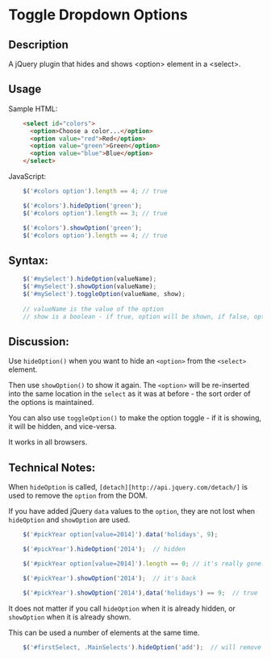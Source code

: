 # Toggle Dropdown Options

## Description

A jQuery plugin that hides and shows &lt;option> element in a &lt;select>.

## Usage

Sample HTML:

```HTML
    <select id="colors">
      <option>Choose a color...</option>
      <option value="red">Red</option>
      <option value="green">Green</option>
      <option value="blue">Blue</option>
    </select>
```

JavaScript:

```JavaScript
    $('#colors option').length == 4; // true

    $('#colors').hideOption('green');
    $('#colors option').length == 3; // true

    $('#colors').showOption('green');
    $('#colors option').length == 4; // true
```

## Syntax:

```JavaScript
    $('#mySelect').hideOption(valueName); 
    $('#mySelect').showOption(valueName);
    $('#mySelect').toggleOption(valueName, show);
    
    // valueName is the value of the option
    // show is a boolean - if true, option will be shown, if false, option will be hidden
```

## Discussion:

Use `hideOption()` when you want to hide an `<option>` from the `<select>` element.  

Then use `showOption()` to show it again.  The `<option>` will be re-inserted into the same location in the `select` as it was at before - the sort order of the options is maintained.

You can also use `toggleOption()` to make the option toggle - if it is showing, it will be hidden, and vice-versa.

It works in all browsers.

## Technical Notes:

When `hideOption` is called, `[detach][http://api.jquery.com/detach/]` is used to remove the `option` from the DOM.

If you have added jQuery `data` values to the `option`, they are not lost when `hideOption` and `showOption` are 
used.
```JavaScript
    $('#pickYear option[value=2014]').data('holidays', 9);

    $('#pickYear').hideOption('2014');  // hidden

    $('#pickYear option[value=2014]').length == 0; // it's really gone!

    $('#pickYear').showOption('2014');  // it's back

    $('#pickYear').showOption('2014'),data('holidays') == 9;  // true
```

It does not matter if you call `hideOption` when it is already hidden, or `showOption` when it is already shown.

This can be used a number of elements at the same time.
```JavaScript
    $('#firstSelect, .MainSelects').hideOption('add');  // will remove all <option value="add">....</option> from the matched <select> elements.
```





